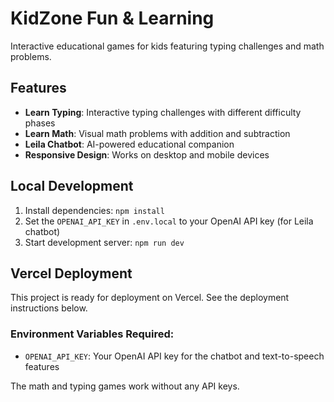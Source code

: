 # KidZone Fun & Learning

Interactive educational games for kids featuring typing challenges and math problems.

## Features

- **Learn Typing**: Interactive typing challenges with different difficulty phases
- **Learn Math**: Visual math problems with addition and subtraction
- **Leila Chatbot**: AI-powered educational companion
- **Responsive Design**: Works on desktop and mobile devices

## Local Development

1. Install dependencies: `npm install`
2. Set the `OPENAI_API_KEY` in `.env.local` to your OpenAI API key (for Leila chatbot)
3. Start development server: `npm run dev`

## Vercel Deployment

This project is ready for deployment on Vercel. See the deployment instructions below.

### Environment Variables Required:
- `OPENAI_API_KEY`: Your OpenAI API key for the chatbot and text-to-speech features

The math and typing games work without any API keys.
